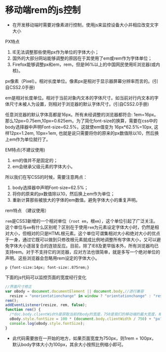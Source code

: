 # 移动端rem的js控制

* 在开发移动端时需要对像素进行控制，使用js来监控设备大小并相应改变文字大小

PX特点

1. IE无法调整那些使用px作为单位的字体大小；
2. 国外的大部分网站能够调整的原因在于其使用了em或rem作为字体单位；
3. Firefox能够调整px和em，rem，但是96%以上的中国网民使用IE浏览器(或内核)。

px像素（Pixel）。相对长度单位。像素px是相对于显示器屏幕分辨率而言的。(引自CSS2.0手册)

em是相对长度单位。相对于当前对象内文本的字体尺寸。如当前对行内文本的字体尺寸未被人为设置，则相对于浏览器的默认字体尺寸。(引自CSS2.0手册)

任意浏览器的默认字体高都是16px。所有未经调整的浏览器都符合: 1em=16px。那么12px=0.75em,10px=0.625em。为了简化font-size的换算，需要在css中的body选择器中声明Font-size=62.5%，这就使em值变为 16px*62.5%=10px, 这样12px=1.2em, 10px=1em, 也就是说只需要将你的原来的px数值除以10，然后换上em作为单位就行了。

EM特点(不建议使用)

1. em的值并不是固定的；
2. em会继承父级元素的字体大小。

所以我们在写CSS的时候，需要注意两点：

1. body选择器中声明Font-size=62.5%；
2. 将你的原来的px数值除以10，然后换上em作为单位；
3. 重新计算那些被放大的字体的em数值。避免字体大小的重复声明。

rem特点 （建议使用）

`rem`是CSS3新增的一个相对单位（`root em`，根`em`），这个单位引起了广泛关注。这个单位与`em`有什么区别呢？区别在于使用`rem`为元素设定字体大小时，仍然是相对大小，但相对的只是HTML根元素。这个单位可谓集相对大小和绝对大小的优点于一身，通过它既可以做到只修改根元素就成比例地调整所有字体大小，又可以避免字体大小逐层复合的连锁反应。目前，除了IE8及更早版本外，所有浏览器均已支持rem。对于不支持它的浏览器，应对方法也很简单，就是多写一个绝对单位的声明。这些浏览器会忽略用rem设定的字体大小。

    p {font-size:14px; font-size:.875rem;}

下面的js代码可以监控页面的宽度经行变化

```js
//界面尺寸修正
var oBody = document.documentElement || document.body,//进行兼容
  resize = "onorientationchange" in window ? "orientationchange" : "resize"; //进行兼容
rem();
addEventListener(resize, rem, false);
function rem() {
  /*doc.body.clientWidth是获取当前的body的宽度，750是我们的移动端的最大宽度，相除就会得出一个比例，在乘以100px，就会得出我们当前的1rem等于多少px*/
  oBody.style.fontSize = 100 * (document.body.clientWidth / 750) + "px";  //一般移动端为750px，此处一750为准
  console.log(oBody.style.fontSize);
}
```

* 此代码需要放在一开始的地方，如果页面宽度为750px，则1rem = 100px， 默认body字体大小为100px，其余大小按照比例缩小即可。

<comments />